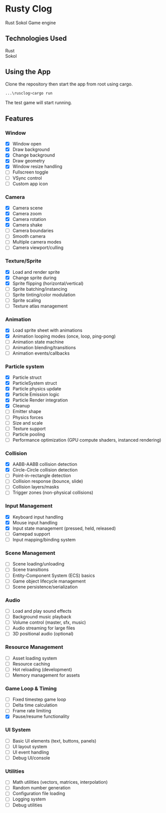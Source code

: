 # Rusty Clog
Rust Sokol Game engine

## Technologies Used
Rust  
Sokol

## Using the App
Clone the repository then start the app from root using cargo.
  
```bash
...\rusclog>cargo run
```
  
The test game will start running.

## Features
### Window
- [x] Window open
- [x] Draw background
- [x] Change background
- [x] Draw geometry
- [x] Window resize handling
- [ ] Fullscreen toggle
- [ ] VSync control
- [ ] Custom app icon

### Camera
- [x] Camera scene
- [x] Camera zoom
- [x] Camera rotation
- [x] Camera shake
- [ ] Camera boundaries
- [ ] Smooth camera
- [ ] Multiple camera modes
- [ ] Camera viewport/culling

### Texture/Sprite
- [x] Load and render sprite
- [x] Change sprite during 
- [x] Sprite flipping (horizontal/vertical)
- [ ] Sprite batching/instancing
- [ ] Sprite tinting/color modulation
- [ ] Sprite scaling
- [ ] Texture atlas management

### Animation
- [x] Load sprite sheet with animations
- [x] Animation looping modes (once, loop, ping-pong)
- [ ] Animation state machine
- [ ] Animation blending/transitions
- [ ] Animation events/callbacks

### Particle system
- [x] Particle struct
- [x] ParticleSystem struct
- [x] Particle physics update
- [x] Particle Emission logic
- [x] Particle Render integration
- [x] Cleanup
- [ ] Emitter shape
- [ ] Physics forces
- [ ] Size and scale
- [ ] Texture support
- [ ] Particle pooling
- [ ] Performance optimization (GPU compute shaders, instanced rendering)

### Collision
- [x] AABB-AABB collision detection
- [x] Circle-Circle collision detection
- [ ] Point-in-rectangle detection
- [ ] Collision response (bounce, slide)
- [ ] Collision layers/masks
- [ ] Trigger zones (non-physical collisions)

### Input Management
- [x] Keyboard input handling
- [x] Mouse input handling
- [x] Input state management (pressed, held, released)
- [ ] Gamepad support
- [ ] Input mapping/binding system

### Scene Management
- [ ] Scene loading/unloading
- [ ] Scene transitions
- [ ] Entity-Component System (ECS) basics
- [ ] Game object lifecycle management
- [ ] Scene persistence/serialization

### Audio
- [ ] Load and play sound effects
- [ ] Background music playback
- [ ] Volume control (master, sfx, music)
- [ ] Audio streaming for large files
- [ ] 3D positional audio (optional)

### Resource Management
- [ ] Asset loading system
- [ ] Resource caching
- [ ] Hot reloading (development)
- [ ] Memory management for assets

### Game Loop & Timing
- [ ] Fixed timestep game loop
- [ ] Delta time calculation
- [ ] Frame rate limiting
- [x] Pause/resume functionality

### UI System
- [ ] Basic UI elements (text, buttons, panels)
- [ ] UI layout system
- [ ] UI event handling
- [ ] Debug UI/console

### Utilities
- [ ] Math utilities (vectors, matrices, interpolation)
- [ ] Random number generation
- [ ] Configuration file loading
- [ ] Logging system
- [ ] Debug utilities
